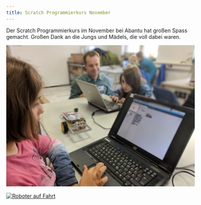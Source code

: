 ```yaml
---
title: Scratch Programmierkurs November
---
```


Der Scratch Programmierkurs im November bei Abantu hat großen Spass gemacht. Großen Dank an die Jungs und Mädels, die voll dabei waren.

![Scratch Programmierkurs November](/news/images/2018-11-21_Scratch_Programmierkurs_November.jpg)

[![Roboter auf Fahrt](https://img.youtube.com/vi/Kaua1VDBiig/0.jpg)](https://youtu.be/Kaua1VDBiig)
